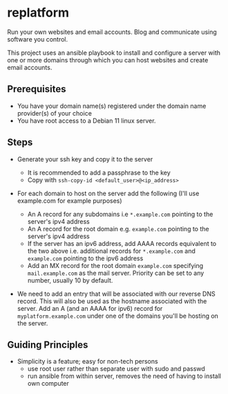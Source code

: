 # replatform

Run your own websites and email accounts. Blog and communicate using
software you control.

This project uses an ansible playbook to install and configure a server
with one or more domains through which you can host websites and
create email accounts.

## Prerequisites

- You have your domain name(s) registered under the domain name
  provider(s) of your choice
- You have root access to a Debian 11 linux server.

## Steps
- Generate your ssh key and copy it to the server
  - It is recommended to add a passphrase to the key
  - Copy with `ssh-copy-id <default_user>@<ip_address>`

- For each domain to host on the server add the following (I'll use
  example.com for example purposes)
  - An A record for any subdomains i.e `*.example.com` pointing
    to the server's ipv4 address
  - An A record for the root domain e.g. `example.com` pointing to the
    server's ipv4 address
  - If the server has an ipv6 address, add AAAA records equivalent to
    the two above i.e. additional records for `*.example.com` and
    `example.com` pointing to the ipv6 address
  - Add an MX record for the root domain `example.com` specifying
    `mail.example.com` as the mail server. Priority can be set to
	any number, usually 10 by default.

- We need to add an entry that will be associated with our reverse DNS
  record. This will also be used as the hostname associated with the
  server. Add an A (and an AAAA for ipv6) record for
  `myplatform.example.com` under one of the domains you'll be hosting
  on the server.
  

## Guiding Principles
- Simplicity is a feature; easy for non-tech persons
  - use root user rather than separate user with sudo and passwd
  - run ansible from within server, removes the need of having to
    install own computer
